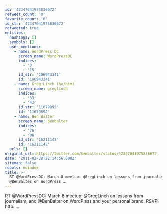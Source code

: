 ```yaml
---
id: '42347041975836672'
retweet_count: '0'
favorite_count: '0'
id_str: '42347041975836672'
retweeted: true
entities:
  hashtags: []
  symbols: []
  user_mentions:
    - name: WordPress DC
      screen_name: WordPressDC
      indices:
        - '3'
        - '15'
      id_str: '106943341'
      id: '106943341'
    - name: Greg Linch (he/him)
      screen_name: greglinch
      indices:
        - '33'
        - '43'
      id_str: '11679892'
      id: '11679892'
    - name: Ben Balter
      screen_name: benbalter
      indices:
        - '76'
        - '86'
      id_str: '16211142'
      id: '16211142'
  urls: []
original_url: https://twitter.com/benbalter/status/42347041975836672
date: '2011-02-28T22:14:56.000Z'
sitemap: false
robots: noindex
title: >-
  RT @WordPressDC: March 8 meetup: @GregLinch on lessons from journalism, and
  @BenBalter on WordPress …
---
```


RT @WordPressDC: March 8 meetup: @GregLinch on lessons from journalism, and @BenBalter on WordPress and your personal brand. RSVP! http: ...